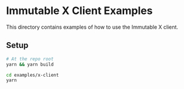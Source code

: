 # Immutable X Client Examples

This directory contains examples of how to use the Immutable X client.

## Setup

```zsh
# At the repo root
yarn && yarn build

cd examples/x-client
yarn
```
